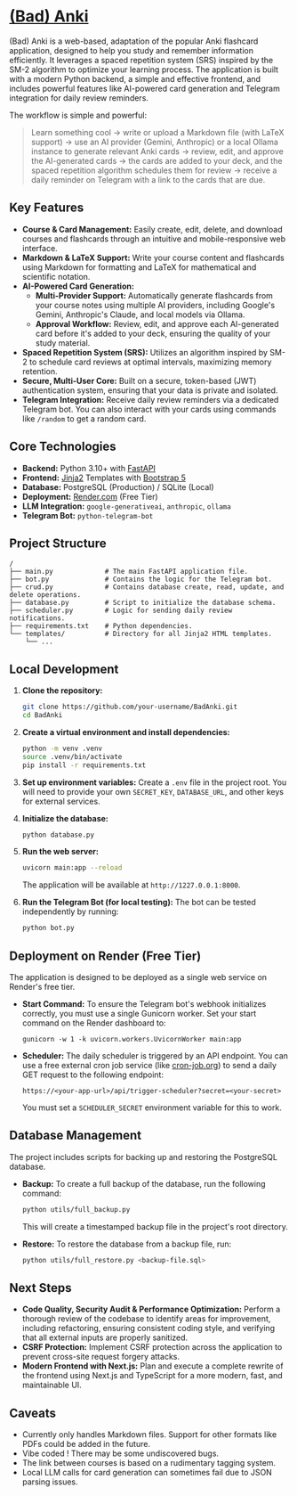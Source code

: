 # [(Bad) Anki](https://badanki.onrender.com/)

(Bad) Anki is a web-based, adaptation of the popular Anki flashcard application, designed to help you study and remember information efficiently. It leverages a spaced repetition system (SRS) inspired by the SM-2 algorithm to optimize your learning process. The application is built with a modern Python backend, a simple and effective frontend, and includes powerful features like AI-powered card generation and Telegram integration for daily review reminders.

The workflow is simple and powerful:

> Learn something cool → write or upload a Markdown file (with LaTeX support) → use an AI provider (Gemini, Anthropic) or a local Ollama instance to generate relevant Anki cards → review, edit, and approve the AI-generated cards → the cards are added to your deck, and the spaced repetition algorithm schedules them for review → receive a daily reminder on Telegram with a link to the cards that are due.

## Key Features

*   **Course & Card Management:** Easily create, edit, delete, and download courses and flashcards through an intuitive and mobile-responsive web interface.
*   **Markdown & LaTeX Support:** Write your course content and flashcards using Markdown for formatting and LaTeX for mathematical and scientific notation.
*   **AI-Powered Card Generation:**
    *   **Multi-Provider Support:** Automatically generate flashcards from your course notes using multiple AI providers, including Google's Gemini, Anthropic's Claude, and local models via Ollama.
    *   **Approval Workflow:** Review, edit, and approve each AI-generated card before it's added to your deck, ensuring the quality of your study material.
*   **Spaced Repetition System (SRS):** Utilizes an algorithm inspired by SM-2 to schedule card reviews at optimal intervals, maximizing memory retention.
*   **Secure, Multi-User Core:** Built on a secure, token-based (JWT) authentication system, ensuring that your data is private and isolated.
*   **Telegram Integration:** Receive daily review reminders via a dedicated Telegram bot. You can also interact with your cards using commands like `/random` to get a random card.

## Core Technologies

*   **Backend:** Python 3.10+ with [FastAPI](https://fastapi.tiangolo.com/)
*   **Frontend:** [Jinja2](https://jinja.palletsprojects.com/) Templates with [Bootstrap 5](https://getbootstrap.com/)
*   **Database:** PostgreSQL (Production) / SQLite (Local)
*   **Deployment:** [Render.com](https://render.com/) (Free Tier)
*   **LLM Integration:** `google-generativeai`, `anthropic`, `ollama`
*   **Telegram Bot:** `python-telegram-bot`

## Project Structure

```
/
├── main.py             # The main FastAPI application file.
├── bot.py              # Contains the logic for the Telegram bot.
├── crud.py             # Contains database create, read, update, and delete operations.
├── database.py         # Script to initialize the database schema.
├── scheduler.py        # Logic for sending daily review notifications.
├── requirements.txt    # Python dependencies.
└── templates/          # Directory for all Jinja2 HTML templates.
    └── ...
```

## Local Development

1.  **Clone the repository:**
    ```bash
    git clone https://github.com/your-username/BadAnki.git
    cd BadAnki
    ```

2.  **Create a virtual environment and install dependencies:**
    ```bash
    python -m venv .venv
    source .venv/bin/activate
    pip install -r requirements.txt
    ```

3.  **Set up environment variables:**
    Create a `.env` file in the project root. You will need to provide your own `SECRET_KEY`, `DATABASE_URL`, and other keys for external services.

4.  **Initialize the database:**
    ```bash
    python database.py
    ```

5.  **Run the web server:**
    ```bash
    uvicorn main:app --reload
    ```
    The application will be available at `http://1227.0.0.1:8000`.

6.  **Run the Telegram Bot (for local testing):**
    The bot can be tested independently by running:
    ```bash
    python bot.py
    ```

## Deployment on Render (Free Tier)

The application is designed to be deployed as a single web service on Render's free tier.

*   **Start Command:** To ensure the Telegram bot's webhook initializes correctly, you must use a single Gunicorn worker. Set your start command on the Render dashboard to:
    ```
    gunicorn -w 1 -k uvicorn.workers.UvicornWorker main:app
    ```

*   **Scheduler:** The daily scheduler is triggered by an API endpoint. You can use a free external cron job service (like [cron-job.org](https://cron-job.org/)) to send a daily GET request to the following endpoint:
    ```
    https://<your-app-url>/api/trigger-scheduler?secret=<your-secret>
    ```
    You must set a `SCHEDULER_SECRET` environment variable for this to work.

## Database Management

The project includes scripts for backing up and restoring the PostgreSQL database.

*   **Backup:** To create a full backup of the database, run the following command:
    ```bash
    python utils/full_backup.py
    ```
    This will create a timestamped backup file in the project's root directory.

*   **Restore:** To restore the database from a backup file, run:
    ```bash
    python utils/full_restore.py <backup-file.sql>
    ```

## Next Steps

*   **Code Quality, Security Audit & Performance Optimization:** Perform a thorough review of the codebase to identify areas for improvement, including refactoring, ensuring consistent coding style, and verifying that all external inputs are properly sanitized.
*   **CSRF Protection:** Implement CSRF protection across the application to prevent cross-site request forgery attacks.
*   **Modern Frontend with Next.js:** Plan and execute a complete rewrite of the frontend using Next.js and TypeScript for a more modern, fast, and maintainable UI.

## Caveats

*   Currently only handles Markdown files. Support for other formats like PDFs could be added in the future.
*   Vibe coded ! There may be some undiscovered bugs.
*   The link between courses is based on a rudimentary tagging system.
*   Local LLM calls for card generation can sometimes fail due to JSON parsing issues.
